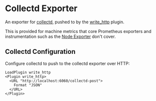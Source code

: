 # Collectd Exporter

An exporter for [collectd](https://collectd.org/), pushed to by the [write_http](https://collectd.org/wiki/index.php/Plugin:Write_HTTP) plugin.

This is provided for machine metrics that core Prometheus exporters and
instrumentation such as the [Node Exporter](https://github.com/prometheus/node_exporter)
don't cover.

## Collectd Configuration

Configure collectd to push to the collectd exporter over HTTP:

```
LoadPlugin write_http
<Plugin write_http>
  <URL "http://localhost:6060/collectd-post">
    Format "JSON"
  </URL>
</Plugin>
```
